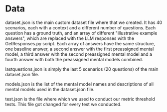# Data

dataset.json is the main custom dataset file where that we created. It has 40 scenarios, each with a context and a different number of questions. Each question has a ground truth, and an array of different "illustrative example answers", which are replaced with the LLM responses with the GetResponses.py script. Each array of answers have the same structure, one baseline answer, a second answer with the first preassigned mental model, a third answer with the second preassigned mental model and a fourth answer with both the preassigned mental models combined.

lastquestions.json is simply the last 5 scenarios (20 questions) of the main dataset.json file.

models.json is the list of the mental model names and descriptions of all mental models used in the dataset.json file.

test.json is the file where which we used to conduct our metric threshold tests. This file got changed for every test we conducted.